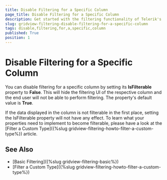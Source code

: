 ```yaml
---
title: Disable Filtering for a Specific Column
page_title: Disable Filtering for a Specific Column
description: Get started with the filtering functionality of Telerik's {{ site.framework_name }} DataGrid and learn how to disable filtering for a specific column.
slug: gridview-filtering-disable-filtering-for-a-specific-column
tags: disable,filtering,for,a,specific,column
published: True
position: 1
---
```


# Disable Filtering for a Specific Column

You can disable filtering for a specific column by setting its **IsFilterable** property to **False**. This will hide the filtering UI of the respective column and the end user will not be able to perform filtering. The property's default value is **True**.

If the data displayed in the column is not filterable in the first place, setting the IsFilterable property will not have any effect. To learn what your properties need to implement to become filterable, please have a look at the [Filter a Custom Type]({%slug gridview-filtering-howto-filter-a-custom-type%}) article.

## See Also

* [Basic Filtering]({%slug gridview-filtering-basic%})
* [Filter a Custom Type]({%slug gridview-filtering-howto-filter-a-custom-type%})

